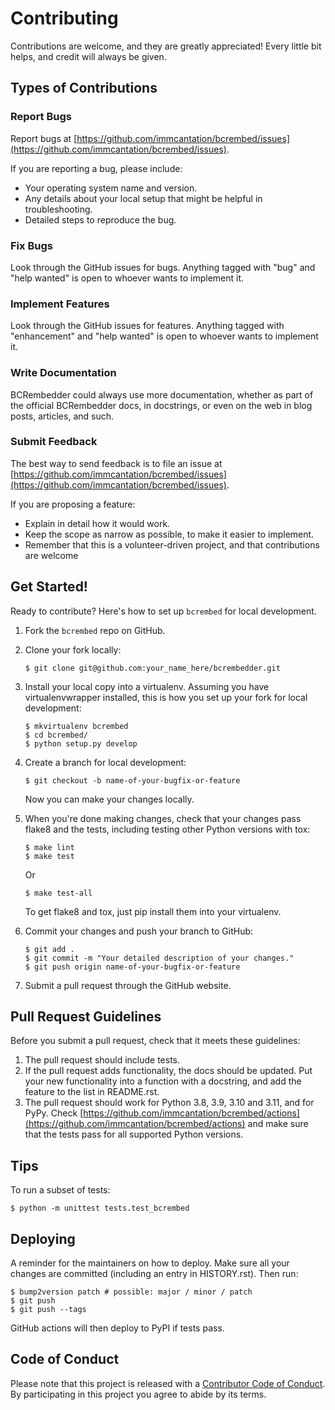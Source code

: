 # Contributing

Contributions are welcome, and they are greatly appreciated! Every little bit helps, and credit will always be given.

## Types of Contributions

### Report Bugs

Report bugs at [https://github.com/immcantation/bcrembed/issues](https://github.com/immcantation/bcrembed/issues).

If you are reporting a bug, please include:

- Your operating system name and version.
- Any details about your local setup that might be helpful in troubleshooting.
- Detailed steps to reproduce the bug.

### Fix Bugs

Look through the GitHub issues for bugs. Anything tagged with "bug" and "help wanted" is open to whoever wants to implement it.

### Implement Features

Look through the GitHub issues for features. Anything tagged with "enhancement" and "help wanted" is open to whoever wants to implement it.

### Write Documentation

BCRembedder could always use more documentation, whether as part of the official BCRembedder docs, in docstrings, or even on the web in blog posts, articles, and such.

### Submit Feedback

The best way to send feedback is to file an issue at [https://github.com/immcantation/bcrembed/issues](https://github.com/immcantation/bcrembed/issues).

If you are proposing a feature:

- Explain in detail how it would work.
- Keep the scope as narrow as possible, to make it easier to implement.
- Remember that this is a volunteer-driven project, and that contributions are welcome

## Get Started!

Ready to contribute? Here's how to set up `bcrembed` for local development.

1. Fork the `bcrembed` repo on GitHub.
2. Clone your fork locally:

    ```
    $ git clone git@github.com:your_name_here/bcrembedder.git
    ```

3. Install your local copy into a virtualenv. Assuming you have virtualenvwrapper installed, this is how you set up your fork for local development:

    ```
    $ mkvirtualenv bcrembed
    $ cd bcrembed/
    $ python setup.py develop
    ```

4. Create a branch for local development:

    ```
    $ git checkout -b name-of-your-bugfix-or-feature
    ```

   Now you can make your changes locally.

5. When you're done making changes, check that your changes pass flake8 and the tests, including testing other Python versions with tox:

    ```
    $ make lint
    $ make test
    ```

    Or

    ```
    $ make test-all
    ```

   To get flake8 and tox, just pip install them into your virtualenv.
6. Commit your changes and push your branch to GitHub:
    ```
    $ git add .
    $ git commit -m "Your detailed description of your changes."
    $ git push origin name-of-your-bugfix-or-feature
    ```
7. Submit a pull request through the GitHub website.

## Pull Request Guidelines

Before you submit a pull request, check that it meets these guidelines:
1. The pull request should include tests.
2. If the pull request adds functionality, the docs should be updated. Put your new functionality into a function with a docstring, and add the feature to the list in README.rst.
3. The pull request should work for Python 3.8, 3.9, 3.10 and 3.11, and for PyPy. Check [https://github.com/immcantation/bcrembed/actions](https://github.com/immcantation/bcrembed/actions) and make sure that the tests pass for all supported Python versions.

## Tips

To run a subset of tests:

```
$ python -m unittest tests.test_bcrembed
```

## Deploying

A reminder for the maintainers on how to deploy.
Make sure all your changes are committed (including an entry in HISTORY.rst).
Then run:

```
$ bump2version patch # possible: major / minor / patch
$ git push
$ git push --tags
```

GitHub actions will then deploy to PyPI if tests pass.

## Code of Conduct

Please note that this project is released with a [Contributor Code of Conduct](CODE_OF_CONDUCT.md).
By participating in this project you agree to abide by its terms.
